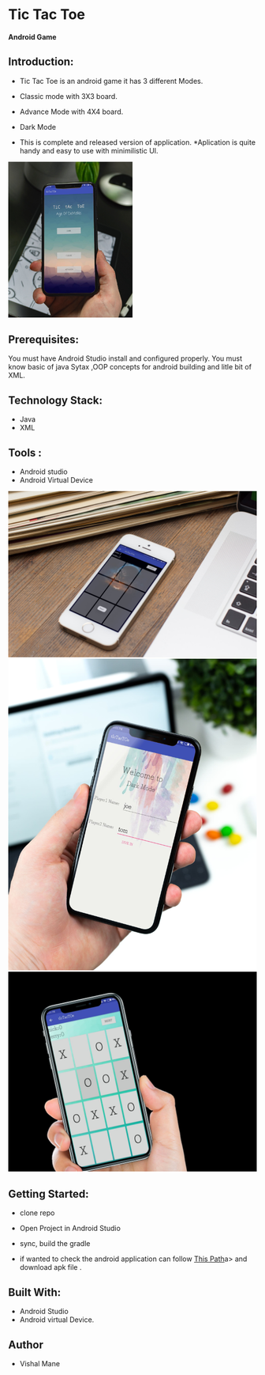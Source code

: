 # Tic Tac Toe
#### Android Game

## Introduction:
* Tic Tac Toe is an android game it has 3 different Modes.
* Classic mode with 3X3 board.
* Advance Mode with 4X4 board.
* Dark Mode

* This is complete and released version of application.
*Aplication is quite handy and easy to use with minimilistic UI.

<img src='./img/mockup-home-min.jpg' width="50%"  height= "auto" >

## Prerequisites:
You must have Android Studio install and configured properly.
You must know basic of java Sytax ,OOP concepts for android building and litle bit of XML.

## Technology Stack:
* Java
* XML

## Tools :
* Android studio
* Android Virtual Device 

<img src='./img/mockDrop_welcome-min.jpg'>

<img src='./img/mockup_dark-min.jpg'>

<img src='./img/mockDrop_advance%20mode-min.jpg'>


## Getting Started:
* clone repo
* Open Project in Android Studio
* sync, build the gradle

* if wanted to check the android application can follow  <a href='./app/release/app-release.apk'>This Path</a>a>  and download apk file .



## Built With:
* Android Studio
* Android virtual Device.

## Author
* Vishal Mane


